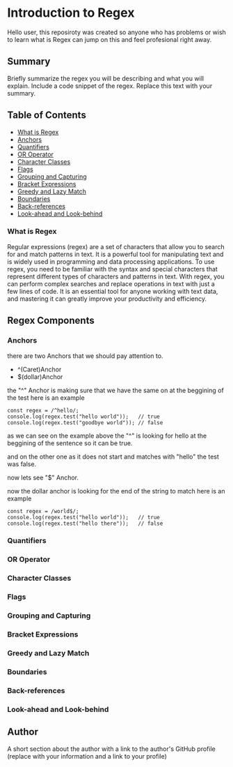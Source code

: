 # Introduction to Regex

Hello user, this reposiroty was created so anyone who has problems or wish to learn what is Regex can jump on this and feel profesional right away.

## Summary

Briefly summarize the regex you will be describing and what you will explain. Include a code snippet of the regex. Replace this text with your summary.

## Table of Contents

- [What is Regex](#what-is-regex)
- [Anchors](#anchors)
- [Quantifiers](#quantifiers)
- [OR Operator](#or-operator)
- [Character Classes](#character-classes)
- [Flags](#flags)
- [Grouping and Capturing](#grouping-and-capturing)
- [Bracket Expressions](#bracket-expressions)
- [Greedy and Lazy Match](#greedy-and-lazy-match)
- [Boundaries](#boundaries)
- [Back-references](#back-references)
- [Look-ahead and Look-behind](#look-ahead-and-look-behind)

### What is Regex

Regular expressions (regex) are a set of characters that allow you to search for and match patterns in text. It is a powerful tool for manipulating text and is widely used in programming and data processing applications. To use regex, you need to be familiar with the syntax and special characters that represent different types of characters and patterns in text. With regex, you can perform complex searches and replace operations in text with just a few lines of code. It is an essential tool for anyone working with text data, and mastering it can greatly improve your productivity and efficiency.

## Regex Components

### Anchors

there are two Anchors that we should pay attention to.

* ^(Caret)Anchor
* $(dollar)Anchor

the "^" Anchor is making sure that we have the same on at the beggining of the test here is an example 

```
const regex = /^hello/;
console.log(regex.test("hello world"));   // true
console.log(regex.test("goodbye world")); // false
```
as we can see on the example above the "^" is looking for hello at the beggining of the sentence so it can be true.

and on the other one as it does not start and matches with "hello" the test was false.


now lets see "$" Anchor.

now the dollar anchor is looking for the end of the string to match here is an example 

```
const regex = /world$/;
console.log(regex.test("hello world"));   // true
console.log(regex.test("hello there"));   // false
```



### Quantifiers

### OR Operator

### Character Classes

### Flags

### Grouping and Capturing

### Bracket Expressions

### Greedy and Lazy Match

### Boundaries

### Back-references

### Look-ahead and Look-behind

## Author

A short section about the author with a link to the author's GitHub profile (replace with your information and a link to your profile)
